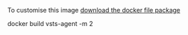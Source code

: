 To customise this image [download the docker file package](/modalitysoftware-docs/releases/download/Latest/vsts-agent-ltsc2016.zip)

docker build vsts-agent -m 2
